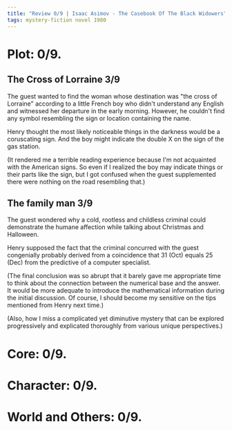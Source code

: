 ```yaml
---
title: "Review 0/9 | Isaac Asimov - The Casebook Of The Black Widowers"
tags: mystery-fiction novel 1980
---
```



# Plot: 0/9.

## The Cross of Lorraine 3/9
The guest wanted to find the woman whose destination was "the cross of Lorraine" according to a little French boy who didn't understand any English and witnessed her departure in the early morning. However, he couldn't find any symbol resembling the sign or location containing the name.

Henry thought the most likely noticeable things in the darkness would be a coruscating sign. And the boy might indicate the double X on the sign of the gas station.

(It rendered me a terrible reading experience because I'm not acquainted with the American signs. So even if I realized the boy may indicate things or their parts like the sign, but I got confused when the guest supplemented there were nothing on the road resembling that.)

## The family man 3/9
The guest wondered why a cold, rootless and childless criminal could demonstrate the humane affection while talking about Christmas and Halloween.

Henry supposed the fact that the criminal concurred with the guest congenially probably derived from a coincidence that 31 (Oct) equals 25 (Dec) from the predictive of a computer specialist.

(The final conclusion was so abrupt that it barely gave me appropriate time to think about the connection between the numerical base and the answer. It would be more adequate to introduce the mathematical information during the initial discussion. Of course, I should become my sensitive on the tips mentioned from Henry next time.)

(Also, how I miss a complicated yet diminutive mystery that can be explored progressively and explicated thoroughly from various unique perspectives.)

# Core: 0/9.

# Character: 0/9.

# World and Others: 0/9.


